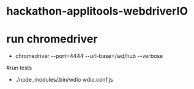 # hackathon-applitools-webdriverIO

# run chromedriver
 - chromedriver --port=4444 --url-base=/wd/hub --verbose

 #run tests
  - ./node_modules/.bin/wdio wdio.conf.js